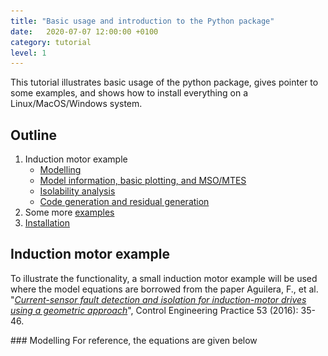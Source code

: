 ```yaml
---
title: "Basic usage and introduction to the Python package"
date:   2020-07-07 12:00:00 +0100
category: tutorial
level: 1
---
```

This tutorial illustrates basic usage of the python package, gives pointer to some examples, and shows how to install everything on a Linux/MacOS/Windows system.

## Outline
1. Induction motor example
    * [Modelling](#modelling)
    * [Model information, basic plotting, and MSO/MTES](#msomtes)
    * [Isolability analysis](#isolabilityanalysis)
    * [Code generation and residual generation](#resgen)
2. Some more [examples](#examples)
3. [Installation](#installation)



## Induction motor example

To illustrate the functionality, a small induction motor example will be used where the model equations are borrowed from the paper Aguilera, F., et al. "[_Current-sensor fault detection and isolation for induction-motor drives using a geometric approach_](https://doi.org/10.1016/j.conengprac.2016.04.014)", Control Engineering Practice 53 (2016): 35-46. 

<a name="modelling"/>
### Modelling
For reference, the equations are given below
<p>
<!---
0 &= -q_a + w \lambda_a &   \frac{d}{dt} i_a &= i_a'\\
  0 &= -q_b + w \lambda_b & \frac{d}{dt} i_b &= i_b'\\
  0 &= -i_a' -a i_a + b c \lambda_a + b q_b + d u_a & \frac{d}{dt} \lambda_a &= \lambda_a'\\
  0 &= -i_b' -a i_b + b c \lambda_b + b q_a + d u_b & \frac{d}{dt} \lambda_b &= \lambda_b'\\
  0 &= -\lambda_a' + L_M c i_a - c \lambda_a - q_b & \frac{d}{dt} w &= w'\\
  0 &= -\lambda_b' + L_M c i_b - c \lambda_b - q_a\\
  0 &= -w' -k c_f w + k c_t (i_a \lambda_b - i_b \lambda_a) - k T_l\\

  y_1 &= i_a + f_a\\
  y_2 &= i_b + f_b\\
  y_3 &= w  
-->
<img src="/assets/tutorials/induction_motor_model.png" width="80%" align="centering"/>
</p>
There are also three measurement equations, where the two current sensors have modeled faults as
<p>
<img src="/assets/tutorials/induction_motor_model_y.png" width="20%" align="centering"/>
</p>

The modeling part is where the main differences between Python and Matlab versions are. This is due to that [SymPy](https://www.sympy.org/) is used instead of the symbolic toolbox in Matlab. Therefore, let's import the toolbox and sympy
```python
import faultdiagnosistoolbox as fdt
import sympy as sym
```
Now, we define the model as a python dictionary with keys 
* `type` - type of model, here we are definic a model using symbolic expressions
* `x` - list of unknown variables in the model
* `f` -  list of fault variables
* `z`- list of known variables
* `rels` - list of model equations
* `parameters` - list of parameters (optional)
For the induction motor model, this corresponds to

```python
model_def = {'type': 'Symbolic',
             'x': ['i_a', 'i_b', 'lambda_a', 'lambda_b', 
                   'w', 'di_a', 'di_b', 'dlambda_a', 
                   'dlambda_b', 'dw', 'q_a', 'q_b', 'Tl'],
             'f': ['f_a', 'f_b'], 
             'z': ['u_a', 'u_b', 'y1', 'y2', 'y3'],
             'parameters': ['a', 'b', 'c', 'd', 'L_M',
                            'k', 'c_f', 'c_t']}

# Make symbolic objects of all variables/parameters before writing down equations.
sym.var(model_def['x'])
sym.var(model_def['f'])
sym.var(model_def['z'])
sym.var(model_def['parameters'])

model_def['rels'] = [
  -q_a + w*lambda_a,
  -q_b + w*lambda_b, 
  -di_a + -a*i_a + b*c*lambda_a + b*q_b+d*u_a,
  -di_b + -a*i_b + b*c*lambda_b + b*q_a+d*u_b,
  -dlambda_a + L_M*c*i_a - c*lambda_a-q_b, 
  -dlambda_b + L_M*c*i_b - c*lambda_b-q_a, 
  -dw + -k*c_f*w + k*c_t*(i_a*lambda_b - i_b*lambda_a) - k*Tl,
  fdt.DiffConstraint('di_a','i_a'),
  fdt.DiffConstraint('di_b','i_b'),
  fdt.DiffConstraint('dlambda_a','lambda_a'),
  fdt.DiffConstraint('dlambda_b','lambda_b'),
  fdt.DiffConstraint('dw','w'),
  -y1 + i_a + f_a,
  -y2 + i_b + f_b,
  -y3 + w]
```
Now, the `DiagnosisModel` object can be created as
```python
model = fdt.DiagnosisModel(model_def, name ='Induction motor')
```
and the API is very close to the Matlab version as described in the documentation. 

<a name="msomtes"/>
### Model information, basic plotting, and MSO/MTES
As before, to display model information and plot model structure, use `Lint` and `PlotModel` class methods
```python
model.Lint()

# Plot model
model.PlotModel()
```
which gives the figure
<p>
<img src="/assets/tutorials/induction_model_struc.png" width="75%" align="centering"/>
</p>
Computing the set of MSO and MTES sets is done as below
```python
# Find set of MSOS
msos = model.MSO()
mtes = model.MTES()

# Check observability and low index for MTES sets
oi = [model.IsObservable(mtes_i) for mtes_i in mtes]
li = [model.IsLowIndex(mtes_i) for mtes_i in mtes]
print(f'Out of {len(mtes)} MTES sets, {sum(oi)} observable, {sum(li)} low (structural) differential index')
```
and the code outputs
```python
Out of 2 MTES sets, 2 observable, 2 low (structural) differential index
```
<a name="isolabilityanalysis"/>
### Isolability analysis
To plot the isolability properties of the model under mixed casaliyu asssumption
```python
# Isolability analysis
model.IsolabilityAnalysis(plot=True, causality='mixed')
```
and to examine in more detail, the Dulmage-Mendelsohn decomposition with a canonical form of the overdetermined subsystem is plotted by
```python
model.PlotDM(fault=True, eqclass=True)
```
which gives the figure
<p>
<img src="/assets/tutorials/induction_dmplot.png" width="50%" align="centering"/>
</p>
For more details, see Mattias Krysander, Jan Åslund, and Mattias Nyberg, "[_An Efficient Algorithm for Finding Minimal Over-constrained Sub-systems
for Model-based Diagnosis_](http://dx.doi.org/10.1109/TSMCA.2007.909555)".
IEEE Transactions on Systems, Man, and Cybernetics -- Part A: Systems and Humans, 38(1), 2008.

<a name="resgen"/>
### Code generation and residual generation
To wrap up this example, let us use one of the MTES sets and generate C++-code for a residual generator. First, let's see which redundant equation that can be used for integral causality residual generation using the `MSOCausalitySweep` class method
```python
model.MSOCausalitySweep(mtes[0])
```
This outputs
```python
['mixed', 'mixed', 'mixed', 'mixed', 'mixed', 'mixed', 'mixed', 'int', 'mixed', 'mixed', 'int', 'mixed']
```
and thus the 11:th element in the first MTES can be used. The 11:th element correspond to the second measurement equation
```python
red_eq = mtes[0][10]
model.syme[red_eq]
Out[50]: Eq(f_b + i_b - y2, 0)
```
Now, get the rest of the equations to form the exactly determined set of equations and compute a mathing using the `Matching` class method
```python
M0 = [e for e in mtes[0] if e != red_eq]
Gamma = model.Matching(M0)
```
Now, all is set to generate the residual generator code using the `SeqResGen` class method
```python
model.SeqResGen(Gamma, red_eq, 'ResGen', batch=True, language='C')
```
which generate files `ResGen.cc` and `ResGen_setup.py`. Have a look at the `ResGen_core()` function in the generated C++-file and you'll se how things work. The generated code can now be compiled by executing
```bash
python ResGen_setup.py build_ext --inplace
```
in a terminal.

<a name="examples"/>
## More examples
In the distribution, there are a few more examples included. To find where `pip` puts everything, run
```python
fdt.__path__
```
and have a look in the `examples` sub-folder.

<a name="installation"/>
## Installation
The package needs Python version 3.6 or newer, check version with 
```python
python3 --version
```
Now, create a [virtual environment](https://docs.python.org/3/tutorial/venv.html), don't install into the system wide python installation. You can do this as (only needed once) with
```bash
python3 -m venv env
```
and then activate the environment as
```bash
source ./env/bin/activate  # Linux/MacOS
``` 
in MacOS/Linux or if you're on a Windows machine
```
.\env\Scripts\activate  # Windows
```
Also a good idea to update the package manager `pip`
```bash
pip install -U pip
```
Then, install the toolbox 
```bash
pip install faultdiagnosistoolbox
```
and that is that.